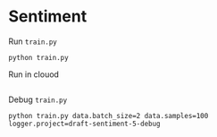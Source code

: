 # Sentiment

Run `train.py`

```
python train.py  
```

Run in clouod
```

```

Debug `train.py`

```
python train.py data.batch_size=2 data.samples=100 logger.project=draft-sentiment-5-debug 
```